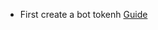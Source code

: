 + First create a bot tokenh [Guide](ttps://discordjs.guide/preparations/setting-up-a-bot-application.html#creating-your-bot)
